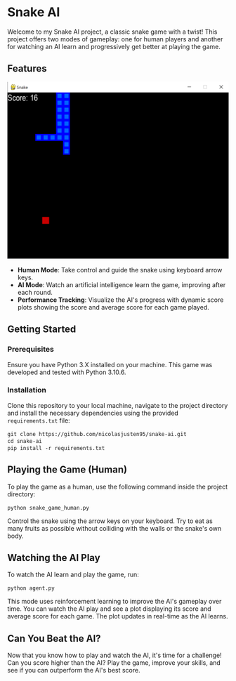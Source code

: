 # Snake AI

Welcome to my Snake AI project, a classic snake game with a twist! This project offers two modes of gameplay: one for human players and another for watching an AI learn and progressively get better at playing the game.

## Features

![image Screenshot](snake_ai.png)

- **Human Mode**: Take control and guide the snake using keyboard arrow keys.
- **AI Mode**: Watch an artificial intelligence learn the game, improving after each round.
- **Performance Tracking**: Visualize the AI's progress with dynamic score plots showing the score and average score for each game played.

## Getting Started

### Prerequisites

Ensure you have Python 3.X installed on your machine. This game was developed and tested with Python 3.10.6.

### Installation

Clone this repository to your local machine, navigate to the project directory and install the necessary dependencies using the provided `requirements.txt` file:

```
git clone https://github.com/nicolasjusten95/snake-ai.git
cd snake-ai
pip install -r requirements.txt
```

## Playing the Game (Human)

To play the game as a human, use the following command inside the project directory:

```
python snake_game_human.py
```

Control the snake using the arrow keys on your keyboard. Try to eat as many fruits as possible without colliding with the walls or the snake's own body.

## Watching the AI Play

To watch the AI learn and play the game, run:

```
python agent.py
```

This mode uses reinforcement learning to improve the AI's gameplay over time. You can watch the AI play and see a plot displaying its score and average score for each game. The plot updates in real-time as the AI learns.

## Can You Beat the AI?

Now that you know how to play and watch the AI, it's time for a challenge! Can you score higher than the AI? Play the game, improve your skills, and see if you can outperform the AI's best score.



